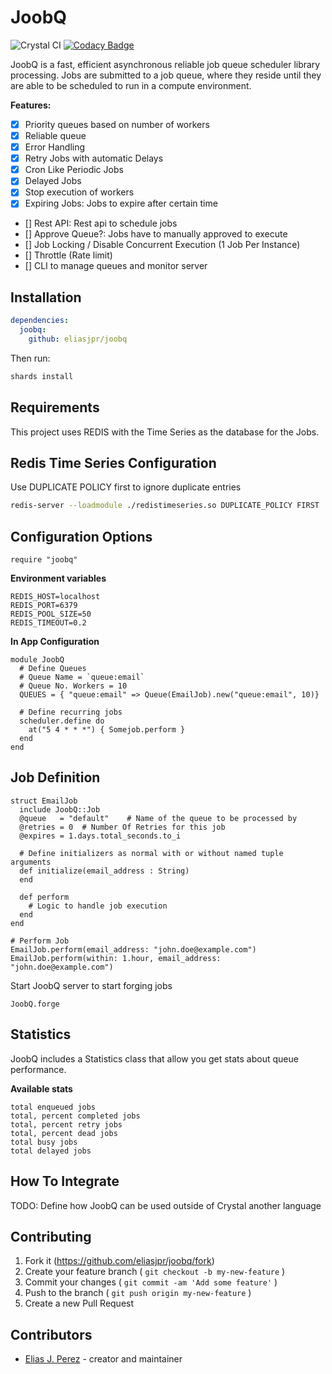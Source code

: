 # JoobQ

![Crystal CI](https://github.com/eliasjpr/joobq/workflows/Crystal%20CI/badge.svg?branch=master) [![Codacy Badge](https://app.codacy.com/project/badge/Grade/757ebd7d1db942da8eb9f8392415b1a6)](https://www.codacy.com/manual/eliasjpr/joobq?utm_source=github.com&utm_medium=referral&utm_content=eliasjpr/joobq&utm_campaign=Badge_Grade)

JoobQ is a fast, efficient asynchronous reliable job queue scheduler library processing. Jobs are submitted
to a job queue, where they reside until they are able to be scheduled to run in a
compute environment.

**Features:**

-   [x] Priority queues based on number of workers
-   [x] Reliable queue
-   [x] Error Handling
-   [x] Retry Jobs with automatic Delays
-   [x] Cron Like Periodic Jobs
-   [x] Delayed Jobs
-   [x] Stop execution of workers
-   [x] Expiring Jobs: Jobs to expire after certain time
-   \[] Rest API: Rest api to schedule jobs
-   \[] Approve Queue?: Jobs have to manually approved to execute
-   \[] Job Locking / Disable Concurrent Execution (1 Job Per Instance)
-   \[] Throttle (Rate limit)
-   \[] CLI to manage queues and monitor server

## Installation

```yaml
dependencies:
  joobq:
    github: eliasjpr/joobq
```

Then run:

```bash
shards install
```

## Requirements

This project uses REDIS with the Time Series as the database for the Jobs.

## Redis Time Series Configuration

Use DUPLICATE POLICY first to ignore duplicate entries

```bash
redis-server --loadmodule ./redistimeseries.so DUPLICATE_POLICY FIRST
```
## Configuration Options

```crystal
require "joobq"
```

**Environment variables**

```crystal
REDIS_HOST=localhost
REDIS_PORT=6379
REDIS_POOL_SIZE=50
REDIS_TIMEOUT=0.2
```

**In App Configuration**

```crystal
module JoobQ
  # Define Queues
  # Queue Name = `queue:email`
  # Queue No. Workers = 10
  QUEUES = { "queue:email" => Queue(EmailJob).new("queue:email", 10)}

  # Define recurring jobs
  scheduler.define do
    at("5 4 * * *") { Somejob.perform }
  end
end
```

## Job Definition

```crystal
struct EmailJob
  include JoobQ::Job
  @queue   = "default"    # Name of the queue to be processed by
  @retries = 0  # Number Of Retries for this job
  @expires = 1.days.total_seconds.to_i
  
  # Define initializers as normal with or without named tuple arguments
  def initialize(email_address : String)
  end

  def perform
    # Logic to handle job execution
  end
end

# Perform Job
EmailJob.perform(email_address: "john.doe@example.com")
EmailJob.perform(within: 1.hour, email_address: "john.doe@example.com")
```

Start JoobQ server to start forging jobs

```crystal
JoobQ.forge
```

## Statistics

JoobQ includes a Statistics class that allow you get stats about queue performance. 

**Available stats**

```
total enqueued jobs
total, percent completed jobs
total, percent retry jobs
total, percent dead jobs
total busy jobs
total delayed jobs
```
## How To Integrate

TODO: Define how JoobQ can be used outside of Crystal another language

## Contributing

1.  Fork it (<https://github.com/eliasjpr/joobq/fork>)
2.  Create your feature branch ( `git checkout -b my-new-feature` )
3.  Commit your changes ( `git commit -am 'Add some feature'` )
4.  Push to the branch ( `git push origin my-new-feature` )
5.  Create a new Pull Request

## Contributors

-   [Elias J. Perez](https://github.com/eliasjpr) - creator and maintainer
